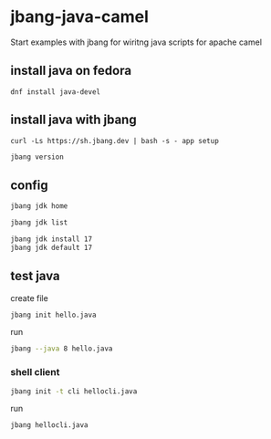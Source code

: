 # jbang-java-camel
Start examples with jbang for wiritng java scripts for apache camel

## install java on fedora 

```
dnf install java-devel
```

## install java with jbang

```
curl -Ls https://sh.jbang.dev | bash -s - app setup
```

```bash
jbang version
```


## config

```bash
jbang jdk home
```

```bash
jbang jdk list
```


```bash
jbang jdk install 17
jbang jdk default 17
```

## test java

create file
```bash
jbang init hello.java
```

run
```bash
jbang --java 8 hello.java
```

### shell client

```bash
jbang init -t cli hellocli.java
```

run
```bash
jbang hellocli.java
```
